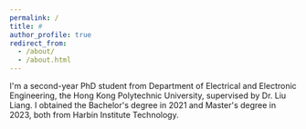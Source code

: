 ```yaml
---
permalink: /
title: #
author_profile: true
redirect_from: 
  - /about/
  - /about.html
---
```


I'm a second-year PhD student from Department of Electrical and Electronic Engineering, the Hong Kong Polytechnic University, supervised by Dr. Liu Liang. I obtained the Bachelor's degree in 2021 and Master's degree in 2023, both from Harbin Institute Technology.
